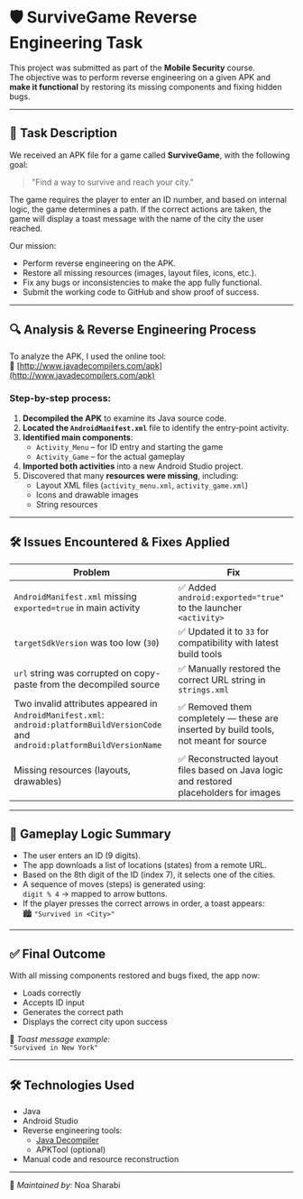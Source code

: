 # 🛡️ SurviveGame Reverse Engineering Task

This project was submitted as part of the **Mobile Security** course.  
The objective was to perform reverse engineering on a given APK and **make it functional** by restoring its missing components and fixing hidden bugs.

---

## 🎯 Task Description

We received an APK file for a game called **SurviveGame**, with the following goal:

> "Find a way to survive and reach your city."

The game requires the player to enter an ID number, and based on internal logic, the game determines a path. If the correct actions are taken, the game will display a toast message with the name of the city the user reached.

Our mission:

- Perform reverse engineering on the APK.
- Restore all missing resources (images, layout files, icons, etc.).
- Fix any bugs or inconsistencies to make the app fully functional.
- Submit the working code to GitHub and show proof of success.

---

## 🔍 Analysis & Reverse Engineering Process

To analyze the APK, I used the online tool:  
🔗 [http://www.javadecompilers.com/apk](http://www.javadecompilers.com/apk)

### Step-by-step process:

1. **Decompiled the APK** to examine its Java source code.
2. **Located the `AndroidManifest.xml`** file to identify the entry-point activity.
3. **Identified main components**:  
   - `Activity_Menu` – for ID entry and starting the game  
   - `Activity_Game` – for the actual gameplay
4. **Imported both activities** into a new Android Studio project.
5. Discovered that many **resources were missing**, including:
   - Layout XML files (`activity_menu.xml`, `activity_game.xml`)
   - Icons and drawable images
   - String resources

---

## 🛠️ Issues Encountered & Fixes Applied

| Problem | Fix |
|--------|-----|
| `AndroidManifest.xml` missing `exported=true` in main activity | ✅ Added `android:exported="true"` to the launcher `<activity>` |
| `targetSdkVersion` was too low (`30`) | ✅ Updated it to `33` for compatibility with latest build tools |
| `url` string was corrupted on copy-paste from the decompiled source | ✅ Manually restored the correct URL string in `strings.xml` |
| Two invalid attributes appeared in `AndroidManifest.xml`: `android:platformBuildVersionCode` and `android:platformBuildVersionName` | ✅ Removed them completely — these are inserted by build tools, not meant for source |
| Missing resources (layouts, drawables) | ✅ Reconstructed layout files based on Java logic and restored placeholders for images |

---

## 🧪 Gameplay Logic Summary

- The user enters an ID (9 digits).
- The app downloads a list of locations (states) from a remote URL.
- Based on the 8th digit of the ID (index 7), it selects one of the cities.
- A sequence of moves (steps) is generated using:  
  `digit % 4` → mapped to arrow buttons.
- If the player presses the correct arrows in order, a toast appears:  
  🏙️ `"Survived in <City>"`

---

## ✅ Final Outcome

With all missing components restored and bugs fixed, the app now:

- Loads correctly
- Accepts ID input
- Generates the correct path
- Displays the correct city upon success

📸 *Toast message example:*  
`"Survived in New York"`

---

## 🛠️ Technologies Used

- Java
- Android Studio
- Reverse engineering tools:
  - [Java Decompiler](http://www.javadecompilers.com/apk)
  - APKTool (optional)
- Manual code and resource reconstruction

---

📌 *Maintained by:* Noa Sharabi  
